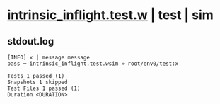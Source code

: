 # [intrinsic_inflight.test.w](../../../../../examples/tests/valid/intrinsic_inflight.test.w) | test | sim

## stdout.log
```log
[INFO] x | message message
pass ─ intrinsic_inflight.test.wsim » root/env0/test:x

Tests 1 passed (1)
Snapshots 1 skipped
Test Files 1 passed (1)
Duration <DURATION>
```

